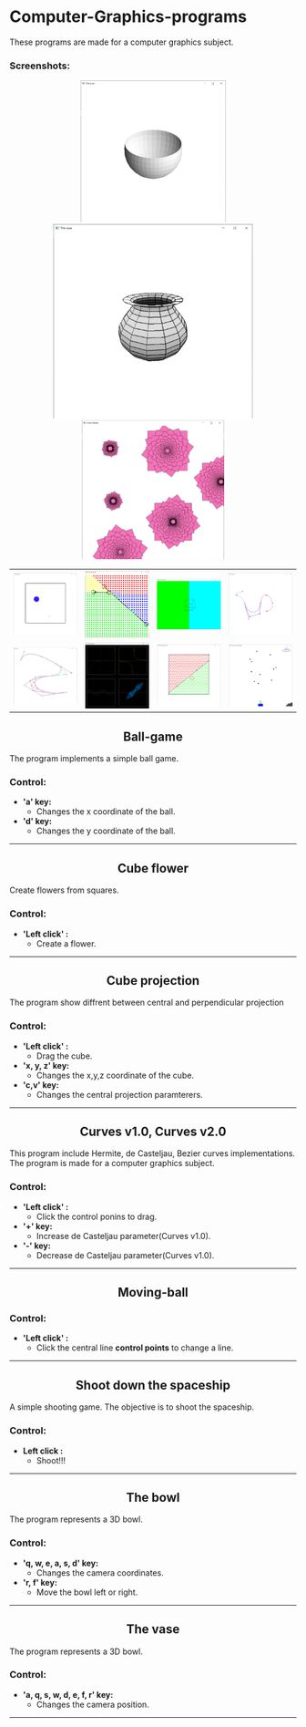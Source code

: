 # Computer-Graphics-programs
These programs are made for a computer graphics subject.

### Screenshots:
<p align="center">
  <img src="/The%20bowl/Screenshot.jpg" width="255">
  <img src="/The%20vase/Screenshot.jpg" width="350">
  <img src="/Cube%20flower/Screenshot.jpg" width="250">
</p>  
<table>
  <tr>
      <td><img src="/Ball%20game/Screenshot.jpg" width="200"</td>
      <td><img src="/The%20four%20balls/Screenshot.jpg" width="200"></td>
      <td><img src="/Cube%20projection/Screenshot.jpg" width="200"></td>
      <td><img src="/Curves%20v2/Screenshot.jpg" width="200"></td>
  </tr>
  <tr>
      <td><img src="/Curves/Screenshot.jpg" width="200"</td>
      <td><img src="/Functions%20graph/Screenshot.jpg" width="200"></td>
      <td><img src="/Moving-ball/Screenshot.jpg" width="200"></td>
      <td><img src="/Shoot%20down%20the%20spaceship/Screenshot.jpg" width="200"></td>
  </tr>
</table>

<h2 align="center"> Ball-game </h2>

The program implements a simple ball game.
### Control:
* **'a' key:**
  * Changes the x coordinate of the ball.
* **'d' key:**
  * Changes the y coordinate of the ball.
---

<h2 align="center">Cube flower</h2>

Create flowers from squares. 
### Control:
* **'Left click' :**
  * Create a flower.
---

<h2 align="center">Cube projection</h2>

The program show diffrent between central and perpendicular projection
### Control:
* **'Left click' :**
  * Drag the cube.
* **'x, y, z' key:**
  * Changes the x,y,z coordinate of the cube.
* **'c,v' key:**
  * Changes the central projection paramterers.
---

<h2 align="center">Curves v1.0, Curves v2.0</h2>

This program include Hermite, de Casteljau, Bezier curves implementations. 
The program is made for a computer graphics subject.
### Control:
* **'Left click' :**
  * Click the control ponins to drag.
* **'+' key:**
  * Increase de Casteljau parameter(Curves v1.0).
* **'-' key:**
  * Decrease de Casteljau parameter(Curves v1.0).
---

<h2 align="center">Moving-ball</h2>

### Control:
* **'Left click' :**
  * Click the central line **control points** to change a line.
---

<h2 align="center">Shoot down the spaceship</h2>

A simple shooting game. The objective is to shoot the spaceship.
### Control:
* **Left click :**
  * Shoot!!!
---

<h2 align="center">The bowl</h2>

The program represents a 3D bowl.
### Control:
* **'q, w, e, a, s, d' key:**
  * Changes the camera coordinates.
* **'r, f' key:**
  * Move the bowl left or right.
---

<h2 align="center">The vase</h2>

The program represents a 3D bowl.
### Control:
* **'a, q, s, w, d, e, f, r' key:**
  * Changes the camera position.
---
